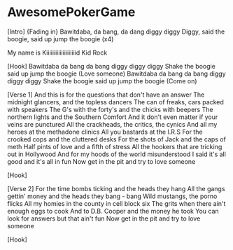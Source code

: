 # AwesomePokerGame

[Intro]
{Fading in}
Bawitdaba, da bang, da dang diggy diggy
Diggy, said the boogie, said up jump the boogie (x4)

My name is Kiiiiiiiiiiiiiiiiiiiid
Kid Rock

[Hook]
Bawitdaba da bang da bang diggy diggy diggy
Shake the boogie said up jump the boogie (Love someone)
Bawitdaba da bang da bang diggy diggy diggy
Shake the boogie said up jump the boogie (Come on)

[Verse 1]
And this is for the questions that don't have an answer
The midnight glancers, and the topless dancers
The can of freaks, cars packed with speakers
The G's with the forty's and the chicks with beepers
The northern lights and the Southern Comfort
And it don't even matter if your veins are punctured
All the crackheads, the critics, the cynics
And all my heroes at the methadone clinics
All you bastards at the I.R.S
For the crooked cops and the cluttered desks
For the shots of Jack and the caps of meth
Half pints of love and a fifth of stress
All the hookers that are tricking out in Hollywood
And for my hoods of the world misunderstood
I said it's all good and it's all in fun
Now get in the pit and try to love someone

[Hook]

[Verse 2]
For the time bombs ticking and the heads they hang
All the gangs gettin' money and the heads they bang - bang
Wild mustangs, the porno flicks
All my homies in the county in cell block six
The grits when there ain't enough eggs to cook
And to D.B. Cooper and the money he took
You can look for answers but that ain't fun
Now get in the pit and try to love someone

[Hook]
